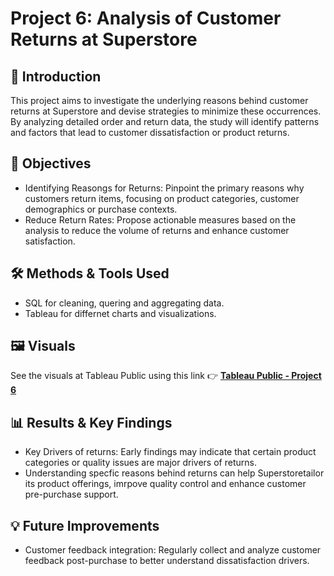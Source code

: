 # Project 6: Analysis of Customer Returns at Superstore

## 📌 Introduction
This project aims to investigate the underlying reasons behind customer returns at Superstore and devise strategies to minimize these occurrences. By analyzing detailed order and return data, the study will identify patterns and factors that lead to customer dissatisfaction or product returns.

## 📌 Objectives
- Identifying Reasongs for Returns: Pinpoint the primary reasons why customers return items, focusing on product categories, customer demographics or purchase contexts.
- Reduce Return Rates: Propose actionable measures based on the analysis to reduce the volume of returns and enhance customer satisfaction.

## 🛠 Methods & Tools Used
- SQL for cleaning, quering and aggregating data.
- Tableau for differnet charts and visualizations.

## 🖼 Visuals
See the visuals at Tableau Public using this link
👉 **[Tableau Public - Project 6 ](https://public.tableau.com/views/MeronGSuprstoreViz/Biggestprofitlossmakerstates?:language=en-GB&:sid=&:redirect=auth&:display_count=n&:origin=viz_share_link)**
  
## 📊 Results & Key Findings
- Key Drivers of returns: Early findings may indicate that certain product categories or quality issues are major drivers of returns.
- Understanding specfic reasons behind returns can help Superstoretailor its product offerings, imrpove quality control and enhance customer pre-purchase support.

## 💡 Future Improvements
- Customer feedback integration: Regularly collect and analyze customer feedback post-purchase to better understand dissatisfaction drivers.
